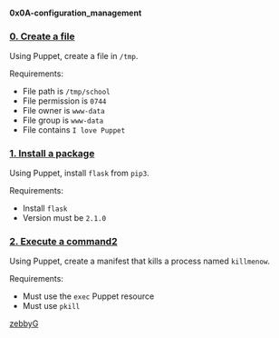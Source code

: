 #### 0x0A-configuration_management

### [0. Create a file](0-create_a_file.pp)

Using Puppet, create a file in `/tmp`.

Requirements:

- File path is `/tmp/school`
- File permission is `0744`
- File owner is `www-data`
- File group is `www-data`
- File contains `I love Puppet`

### [1. Install a package](1-install_a_package.pp)

Using Puppet, install `flask` from `pip3`.

Requirements:

- Install `flask`
- Version must be `2.1.0`

### [2. Execute a command2](2-execute_a_command.pp)

Using Puppet, create a manifest that kills a process named `killmenow`.

Requirements:

- Must use the `exec` Puppet resource
- Must use `pkill`

<a href="https://github.com/zebbyG?tab=repositories">zebbyG</a>
